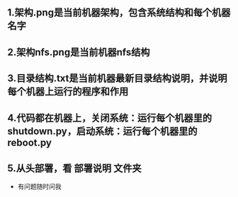 ## 1.架构.png是当前机器架构，包含系统结构和每个机器名字

## 2.架构nfs.png是当前机器nfs结构

## 3.目录结构.txt是当前机器最新目录结构说明，并说明每个机器上运行的程序和作用

## 4.代码都在机器上，关闭系统：运行每个机器里的shutdown.py，启动系统：运行每个机器里的reboot.py

## 5.从头部署，看 部署说明 文件夹

* 有问题随时问我
